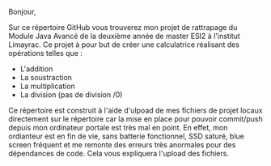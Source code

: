 Bonjour,

Sur ce répertoire GitHub vous trouverez mon projet de rattrapage du Module Java Avancé de la deuxième année de master ESI2 à l'institut Limayrac.
Ce projet à pour but de créer une calculatrice réalisant des opérations telles que :
  * L'addition
  * La soustraction
  * La multiplication
  * La division (pas de division /0)

Ce répertoire est construit à l'aide d'ulpoad de mes fichiers de projet locaux directement sur le répertoire car la mise en place pour pouvoir commit/push depuis mon ordinateur portale est très mal en point.
En effet, mon ordianteur est en fin de vie, sans batterie fonctionnel, SSD saturé, blue screen fréquent et me remonte des erreurs très anormales pour des dépendances de code.
Cela vous expliquera l'upload des fichiers.
